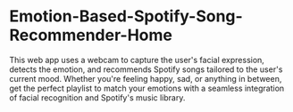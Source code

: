 # Emotion-Based-Spotify-Song-Recommender-Home
This web app uses a webcam to capture the user's facial expression, detects the emotion, and recommends Spotify songs tailored to the user's current mood. Whether you're feeling happy, sad, or anything in between, get the perfect playlist to match your emotions with a seamless integration of facial recognition and Spotify's music library.
